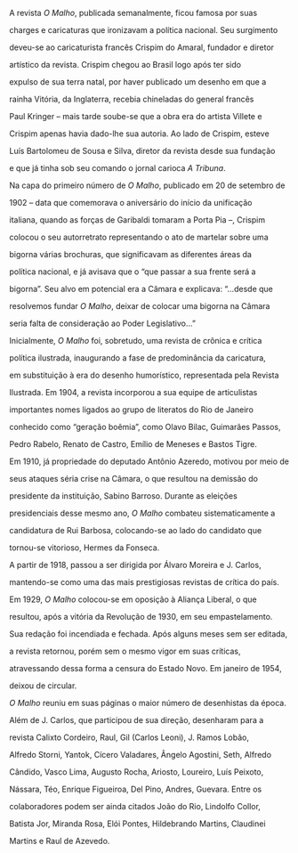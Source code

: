 

A revista *O Malho*, publicada semanalmente, ficou famosa por suas

charges e caricaturas que ironizavam a política nacional. Seu surgimento

deveu-se ao caricaturista francês Crispim do Amaral, fundador e diretor

artístico da revista. Crispim chegou ao Brasil logo após ter sido

expulso de sua terra natal, por haver publicado um desenho em que a

rainha Vitória, da Inglaterra, recebia chineladas do general francês

Paul Kringer – mais tarde soube-se que a obra era do artista Villete e

Crispim apenas havia dado-lhe sua autoria. Ao lado de Crispim, esteve

Luís Bartolomeu de Sousa e Silva, diretor da revista desde sua fundação

e que já tinha sob seu comando o jornal carioca *A Tribuna*.



Na capa do primeiro número de *O Malho*, publicado em 20 de setembro de

1902 – data que comemorava o aniversário do início da unificação

italiana, quando as forças de Garibaldi tomaram a Porta Pia –, Crispim

colocou o seu autorretrato representando o ato de martelar sobre uma

bigorna várias brochuras, que significavam as diferentes áreas da

política nacional, e já avisava que o “que passar a sua frente será a

bigorna”. Seu alvo em potencial era a Câmara e explicava: “…desde que

resolvemos fundar *O Malho*, deixar de colocar uma bigorna na Câmara

seria falta de consideração ao Poder Legislativo…”



Inicialmente, *O Malho* foi, sobretudo, uma revista de crônica e crítica

política ilustrada, inaugurando a fase de predominância da caricatura,

em substituição à era do desenho humorístico, representada pela Revista

Ilustrada. Em 1904, a revista incorporou a sua equipe de articulistas

importantes nomes ligados ao grupo de literatos do Rio de Janeiro

conhecido como “geração boêmia”, como Olavo Bilac, Guimarães Passos,

Pedro Rabelo, Renato de Castro, Emílio de Meneses e Bastos Tigre.



Em 1910, já propriedade do deputado Antônio Azeredo, motivou por meio de

seus ataques séria crise na Câmara, o que resultou na demissão do

presidente da instituição, Sabino Barroso. Durante as eleições

presidenciais desse mesmo ano, *O Malho* combateu sistematicamente a

candidatura de Rui Barbosa, colocando-se ao lado do candidato que

tornou-se vitorioso, Hermes da Fonseca.



A partir de 1918, passou a ser dirigida por Álvaro Moreira e J. Carlos,

mantendo-se como uma das mais prestigiosas revistas de crítica do país.

Em 1929, *O Malho* colocou-se em oposição à Aliança Liberal, o que

resultou, após a vitória da Revolução de 1930, em seu empastelamento.

Sua redação foi incendiada e fechada. Após alguns meses sem ser editada,

a revista retornou, porém sem o mesmo vigor em suas críticas,

atravessando dessa forma a censura do Estado Novo. Em janeiro de 1954,

deixou de circular.



*O Malho* reuniu em suas páginas o maior número de desenhistas da época.

Além de J. Carlos, que participou de sua direção, desenharam para a

revista Calixto Cordeiro, Raul, Gil (Carlos Leoni), J. Ramos Lobão,

Alfredo Storni, Yantok, Cícero Valadares, Ângelo Agostini, Seth, Alfredo

Cândido, Vasco Lima, Augusto Rocha, Ariosto, Loureiro, Luís Peixoto,

Nássara, Téo, Enrique Figueiroa, Del Pino, Andres, Guevara. Entre os

colaboradores podem ser ainda citados João do Rio, Lindolfo Collor,

Batista Jor, Miranda Rosa, Elói Pontes, Hildebrando Martins, Claudinei

Martins e Raul de Azevedo.



